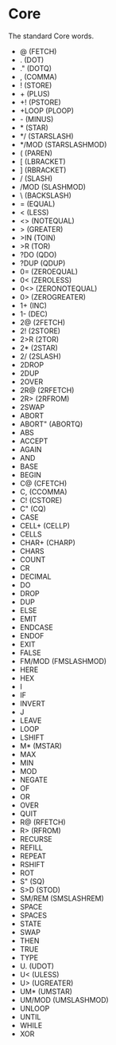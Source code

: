 # Core
 The standard Core words.

 * @ (FETCH)
 * . (DOT)
 * ." (DOTQ)
 * , (COMMA)
 * ! (STORE)
 * \+ (PLUS)
 * +! (PSTORE)
 * +LOOP (PLOOP)
 * \- (MINUS)
 * \* (STAR)
 * \*/ (STARSLASH)
 * \*/MOD (STARSLASHMOD)
 * ( (PAREN)
 * [ (LBRACKET)
 * ] (RBRACKET)
 * / (SLASH)
 * /MOD (SLASHMOD)
 * \\ (BACKSLASH)
 * = (EQUAL)
 * \< (LESS)
 * \<\> (NOTEQUAL)
 * \> (GREATER)
 * \>IN (TOIN)
 * \>R (TOR)
 * ?DO (QDO)
 * ?DUP (QDUP)
 * 0= (ZEROEQUAL)
 * 0< (ZEROLESS)
 * 0<> (ZERONOTEQUAL)
 * 0> (ZEROGREATER)
 * 1+ (INC)
 * 1- (DEC)
 * 2@ (2FETCH)
 * 2! (2STORE)
 * 2>R (2TOR)
 * 2\* (2STAR)
 * 2/ (2SLASH)
 * 2DROP
 * 2DUP
 * 2OVER
 * 2R@ (2RFETCH)
 * 2R> (2RFROM)
 * 2SWAP
 * ABORT
 * ABORT" (ABORTQ)
 * ABS
 * ACCEPT
 * AGAIN
 * AND
 * BASE
 * BEGIN
 * C@ (CFETCH)
 * C, (CCOMMA)
 * C! (CSTORE)
 * C" (CQ)
 * CASE
 * CELL+ (CELLP)
 * CELLS
 * CHAR+ (CHARP)
 * CHARS
 * COUNT
 * CR
 * DECIMAL
 * DO
 * DROP
 * DUP
 * ELSE
 * EMIT
 * ENDCASE
 * ENDOF
 * EXIT
 * FALSE
 * FM/MOD (FMSLASHMOD)
 * HERE
 * HEX
 * I
 * IF
 * INVERT
 * J
 * LEAVE
 * LOOP
 * LSHIFT
 * M\* (MSTAR)
 * MAX
 * MIN
 * MOD
 * NEGATE
 * OF
 * OR
 * OVER
 * QUIT
 * R@ (RFETCH)
 * R> (RFROM)
 * RECURSE
 * REFILL
 * REPEAT
 * RSHIFT
 * ROT
 * S" (SQ)
 * S>D (STOD)
 * SM/REM (SMSLASHREM)
 * SPACE
 * SPACES
 * STATE
 * SWAP
 * THEN
 * TRUE
 * TYPE
 * U. (UDOT)
 * U\< (ULESS)
 * U\> (UGREATER)
 * UM\* (UMSTAR)
 * UM/MOD (UMSLASHMOD)
 * UNLOOP
 * UNTIL
 * WHILE
 * XOR